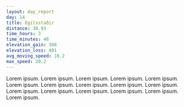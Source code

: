 ```yaml
---
layout: day_report
day: 14
title: Egilsstaðir
distance: 38.93
time_hours: 3
time_minutes: 48
elevation_gain: 308
elevation_loss: 401
avg_moving_speed: 10.2
max_speed: 20.2
---
```


Lorem ipsum. Lorem ipsum. Lorem ipsum. Lorem ipsum. Lorem ipsum. Lorem ipsum. Lorem ipsum. Lorem ipsum.
Lorem ipsum. Lorem ipsum. Lorem ipsum. Lorem ipsum. Lorem ipsum. Lorem ipsum. Lorem ipsum. Lorem ipsum.
